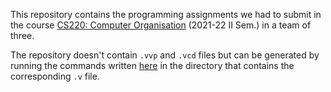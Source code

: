 This repository contains the programming assignments we had to submit in the course [CS220: Computer Organisation](https://www.cse.iitk.ac.in/pages/CS220.html) (2021-22 II Sem.) in a team of three.

The repository doesn't contain `.vvp` and `.vcd` files but can be generated by running the commands written [here](Instructions.md) in the directory that contains the corresponding `.v` file.
